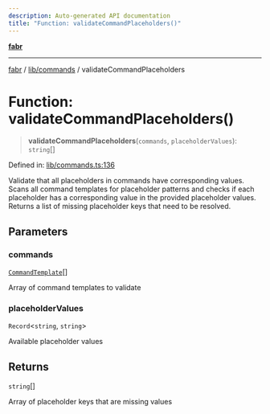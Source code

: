 ```yaml
---
description: Auto-generated API documentation
title: "Function: validateCommandPlaceholders()"
---
```


[**fabr**](../../../README.md)

***

[fabr](../../../README.md) / [lib/commands](../README.md) / validateCommandPlaceholders

# Function: validateCommandPlaceholders()

> **validateCommandPlaceholders**(`commands`, `placeholderValues`): `string`[]

Defined in: [lib/commands.ts:136](https://github.com/yashjawale/fabr/blob/main/src/lib/commands.ts#L136)

Validate that all placeholders in commands have corresponding values.
Scans all command templates for placeholder patterns and checks if each
placeholder has a corresponding value in the provided placeholder values.
Returns a list of missing placeholder keys that need to be resolved.

## Parameters

### commands

[`CommandTemplate`](../../../types/fabr-config/interfaces/CommandTemplate.md)[]

Array of command templates to validate

### placeholderValues

`Record`\<`string`, `string`\>

Available placeholder values

## Returns

`string`[]

Array of placeholder keys that are missing values
